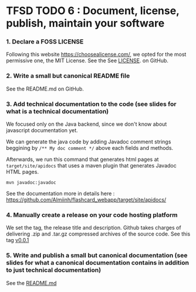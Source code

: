 # TFSD TODO 6 : Document, license, publish, maintain your software

### 1. Declare a FOSS LICENSE
Following this website https://choosealicense.com/, we opted for the most permissive one, the MIT License. See the See [LICENSE](LICENSE.txt). on GitHub.

### 2. Write a small but canonical README file 
See the README.md on GitHub.

### 3. Add technical documentation to the code (see slides for what is a technical documentation)
We focused only on the Java backend, since we don't know about javascript documentation yet.

We can generate the java code by adding Javadoc comment strings beggining by `/** My doc comment */` above each fields and methods.

Afterwards, we run this command that generates html pages at `target/site/apidocs` that uses a maven plugin that generates Javadoc HTML pages.

```
mvn javadoc:javadoc
```

See the documentation more in details here : https://github.com/Almiinh/flashcard_webapp/target/site/apidocs/
 
### 4. Manually create a release on your code hosting platform
We set the tag, the release title and description. Github takes charges of delivering .zip and .tar.gz compressed archives of the source code.
See this tag [v0.0.1](https://github.com/Almiinh/flashcard_webapp/releases/tag/v0.0.1)

### 5. Write and publish a small but canonical documentation (see slides for what a canonical documentation contains in addition to just technical documentation)
See the [README.md](README.md)


